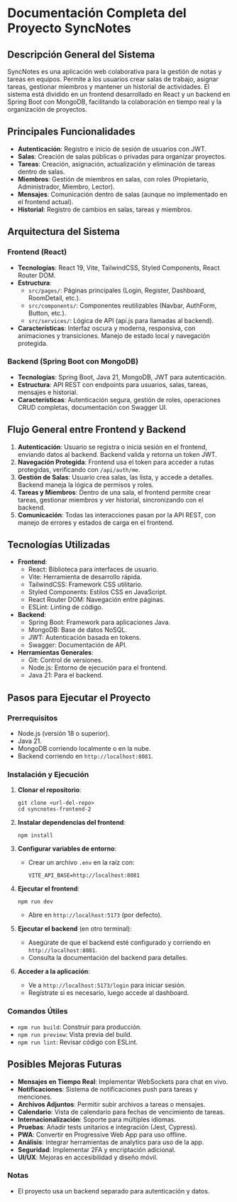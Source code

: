 # Documentación Completa del Proyecto SyncNotes

## Descripción General del Sistema
SyncNotes es una aplicación web colaborativa para la gestión de notas y tareas en equipos. Permite a los usuarios crear salas de trabajo, asignar tareas, gestionar miembros y mantener un historial de actividades. El sistema está dividido en un frontend desarrollado en React y un backend en Spring Boot con MongoDB, facilitando la colaboración en tiempo real y la organización de proyectos.

## Principales Funcionalidades
- **Autenticación**: Registro e inicio de sesión de usuarios con JWT.
- **Salas**: Creación de salas públicas o privadas para organizar proyectos.
- **Tareas**: Creación, asignación, actualización y eliminación de tareas dentro de salas.
- **Miembros**: Gestión de miembros en salas, con roles (Propietario, Administrador, Miembro, Lector).
- **Mensajes**: Comunicación dentro de salas (aunque no implementado en el frontend actual).
- **Historial**: Registro de cambios en salas, tareas y miembros.

## Arquitectura del Sistema

### Frontend (React)
- **Tecnologías**: React 19, Vite, TailwindCSS, Styled Components, React Router DOM.
- **Estructura**:
  - `src/pages/`: Páginas principales (Login, Register, Dashboard, RoomDetail, etc.).
  - `src/components/`: Componentes reutilizables (Navbar, AuthForm, Button, etc.).
  - `src/services/`: Lógica de API (api.js para llamadas al backend).
- **Características**: Interfaz oscura y moderna, responsiva, con animaciones y transiciones. Manejo de estado local y navegación protegida.

### Backend (Spring Boot con MongoDB)
- **Tecnologías**: Spring Boot, Java 21, MongoDB, JWT para autenticación.
- **Estructura**: API REST con endpoints para usuarios, salas, tareas, mensajes e historial.
- **Características**: Autenticación segura, gestión de roles, operaciones CRUD completas, documentación con Swagger UI.

## Flujo General entre Frontend y Backend
1. **Autenticación**: Usuario se registra o inicia sesión en el frontend, enviando datos al backend. Backend valida y retorna un token JWT.
2. **Navegación Protegida**: Frontend usa el token para acceder a rutas protegidas, verificando con `/api/auth/me`.
3. **Gestión de Salas**: Usuario crea salas, las lista, y accede a detalles. Backend maneja la lógica de permisos y roles.
4. **Tareas y Miembros**: Dentro de una sala, el frontend permite crear tareas, gestionar miembros y ver historial, sincronizando con el backend.
5. **Comunicación**: Todas las interacciones pasan por la API REST, con manejo de errores y estados de carga en el frontend.

## Tecnologías Utilizadas
- **Frontend**:
  - React: Biblioteca para interfaces de usuario.
  - Vite: Herramienta de desarrollo rápida.
  - TailwindCSS: Framework CSS utilitario.
  - Styled Components: Estilos CSS en JavaScript.
  - React Router DOM: Navegación entre páginas.
  - ESLint: Linting de código.
- **Backend**:
  - Spring Boot: Framework para aplicaciones Java.
  - MongoDB: Base de datos NoSQL.
  - JWT: Autenticación basada en tokens.
  - Swagger: Documentación de API.
- **Herramientas Generales**:
  - Git: Control de versiones.
  - Node.js: Entorno de ejecución para el frontend.
  - Java 21: Para el backend.

## Pasos para Ejecutar el Proyecto
### Prerrequisitos
- Node.js (versión 18 o superior).
- Java 21.
- MongoDB corriendo localmente o en la nube.
- Backend corriendo en `http://localhost:8081`.

### Instalación y Ejecución
1. **Clonar el repositorio**:
   ```
   git clone <url-del-repo>
   cd syncnotes-frontend-2
   ```

2. **Instalar dependencias del frontend**:
   ```
   npm install
   ```

3. **Configurar variables de entorno**:
   - Crear un archivo `.env` en la raíz con:
     ```
     VITE_API_BASE=http://localhost:8081
     ```

4. **Ejecutar el frontend**:
   ```
   npm run dev
   ```
   - Abre en `http://localhost:5173` (por defecto).

5. **Ejecutar el backend** (en otro terminal):
   - Asegúrate de que el backend esté configurado y corriendo en `http://localhost:8081`.
   - Consulta la documentación del backend para detalles.

6. **Acceder a la aplicación**:
   - Ve a `http://localhost:5173/login` para iniciar sesión.
   - Regístrate si es necesario, luego accede al dashboard.

### Comandos Útiles
- `npm run build`: Construir para producción.
- `npm run preview`: Vista previa del build.
- `npm run lint`: Revisar código con ESLint.

## Posibles Mejoras Futuras
- **Mensajes en Tiempo Real**: Implementar WebSockets para chat en vivo.
- **Notificaciones**: Sistema de notificaciones push para tareas y menciones.
- **Archivos Adjuntos**: Permitir subir archivos a tareas o mensajes.
- **Calendario**: Vista de calendario para fechas de vencimiento de tareas.
- **Internacionalización**: Soporte para múltiples idiomas.
- **Pruebas**: Añadir tests unitarios e integración (Jest, Cypress).
- **PWA**: Convertir en Progressive Web App para uso offline.
- **Análisis**: Integrar herramientas de analytics para uso de la app.
- **Seguridad**: Implementar 2FA y encriptación adicional.
- **UI/UX**: Mejoras en accesibilidad y diseño móvil.

### Notas
- El proyecto usa un backend separado para autenticación y datos.
